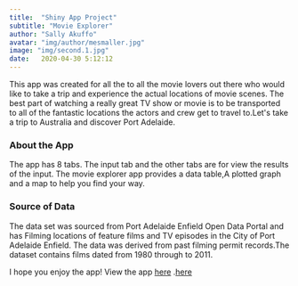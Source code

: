 ```yaml
---
title:  "Shiny App Project"
subtitle: "Movie Explorer"
author: "Sally Akuffo"
avatar: "img/author/mesmaller.jpg"
image: "img/second.1.jpg"
date:   2020-04-30 5:12:12
---
```








This app was created for all the to all the movie lovers out there who would like to take a trip and experience
the actual locations of movie scenes. The best part of watching a really great TV show or movie is to be transported to all of the fantastic locations the actors and crew get to travel to.Let's take a trip to Australia and discover Port Adelaide.

### About the App
The app has 8 tabs. The input tab and the other tabs are for view the results of the input.
The movie explorer app provides a data table,A plotted graph and a map to help you find
your way.

### Source of Data
The data set was sourced from Port Adelaide Enfield Open Data Portal and has Filming locations of feature films and TV episodes in the City of Port Adelaide Enfield. The data was derived from past filming permit records.The dataset contains films dated from 1980 through to 2011.

I hope you enjoy the app!  View the app <a href=" https://sallyakuffo.shinyapps.io/Shiny_Assignment_Sally_Akuffo/">here</a></em> 
.[here]( https://sallyakuffo.shinyapps.io/Shiny_Assignment_Sally_Akuffo/)

